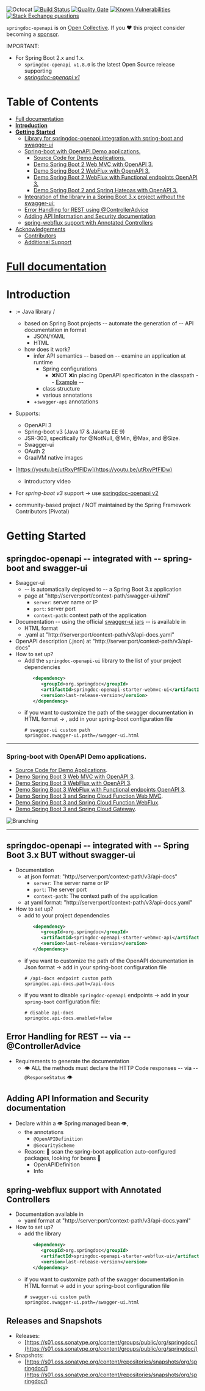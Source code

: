 ![Octocat](https://springdoc.org/img/banner-logo.svg)
[![Build Status](https://ci-cd.springdoc.org:8443/buildStatus/icon?job=springdoc-openapi-starter-IC)](https://ci-cd.springdoc.org:8443/view/springdoc-openapi/job/springdoc-openapi-starter-IC/)
[![Quality Gate](https://sonarcloud.io/api/project_badges/measure?project=springdoc_springdoc-openapi&metric=alert_status)](https://sonarcloud.io/dashboard?id=springdoc_springdoc-openapi)
[![Known Vulnerabilities](https://snyk.io/test/github/springdoc/springdoc-openapi.git/badge.svg)](https://snyk.io/test/github/springdoc/springdoc-openapi.git)
[![Stack Exchange questions](https://img.shields.io/stackexchange/stackoverflow/t/springdoc)](https://stackoverflow.com/questions/tagged/springdoc?tab=Votes)


``springdoc-openapi`` is on [Open Collective](https://opencollective.com/springdoc). If you ❤️ this project consider becoming
a [sponsor](https://github.com/sponsors/springdoc).

IMPORTANT: 
* For Spring Boot 2.x and 1.x.
  * ``springdoc-openapi v1.8.0`` is the latest Open Source release supporting  
  * [*springdoc-openapi v1*](https://springdoc.org/v1)  

# Table of Contents

- [Full documentation](#full-documentation)
- [**Introduction**](#introduction)
- [**Getting Started**](#getting-started)
    - [Library for springdoc-openapi integration with spring-boot and swagger-ui](#library-for-springdoc-openapi-integration-with-spring-boot-and-swagger-ui)
    - [Spring-boot with OpenAPI Demo applications.](#spring-boot-with-openapi-demo-applications)
        - [Source Code for Demo Applications.](#source-code-for-demo-applications)
        - [Demo Spring Boot 2 Web MVC with OpenAPI 3.](#demo-spring-boot-2-web-mvc-with-openapi-3)
        - [Demo Spring Boot 2 WebFlux with OpenAPI 3.](#demo-spring-boot-2-webflux-with-openapi-3)
        - [Demo Spring Boot 2 WebFlux with Functional endpoints OpenAPI 3.](#demo-spring-boot-2-webflux-with-functional-endpoints-openapi-3)
        - [Demo Spring Boot 2 and Spring Hateoas with OpenAPI 3.](#demo-spring-boot-2-and-spring-hateoas-with-openapi-3)
    - [Integration of the library in a Spring Boot 3.x project without the swagger-ui:](#integration-of-the-library-in-a-spring-boot-3x-project-without-the-swagger-ui)
    - [Error Handling for REST using @ControllerAdvice](#error-handling-for-rest-using-controlleradvice)
    - [Adding API Information and Security documentation](#adding-api-information-and-security-documentation)
    - [spring-webflux support with Annotated Controllers](#spring-webflux-support-with-annotated-controllers)
- [Acknowledgements](#acknowledgements)
    - [Contributors](#contributors)
    - [Additional Support](#additional-support)

# [Full documentation](https://springdoc.org/)

# **Introduction**

* := Java library /
  * based on Spring Boot projects -- automate the generation of -- API documentation in format
    * JSON/YAML
    * HTML
  * how does it work?
    * infer API semantics -- based on -- examine an application at runtime
      * Spring configurations
        * ❌NOT ❌in placing OpenAPI specificaton in the classpath -- [Example](https://github.com/dancer1325/springdoc-openapi-demos/tree/master/springdoc-openapi-spring-boot-2-webmvc#notes) --
      * class structure 
      * various annotations
    * +`swagger-api` annotations

* Supports:
  * OpenAPI 3
  * Spring-boot v3 (Java 17 & Jakarta EE 9)
  * JSR-303, specifically for @NotNull, @Min, @Max, and @Size.
  * Swagger-ui
  * OAuth 2
  * GraalVM native images
* [https://youtu.be/utRxyPfFlDw](https://youtu.be/utRxyPfFlDw)
  * introductory video
* For *spring-boot v3* support -> use [springdoc-openapi v2](https://springdoc.org/)
* community-based project / NOT maintained by the Spring Framework Contributors (Pivotal)

# **Getting Started**
## springdoc-openapi -- integrated with -- spring-boot and swagger-ui
* Swagger-ui 
  * -- is automatically deployed to -- a Spring Boot 3.x application
  * page at "http://server:port/context-path/swagger-ui.html" 
    * `server`: server name or IP
    * `port`: server port
    * `context-path`: context path of the application
* Documentation -- using the official [swagger-ui jars](https://github.com/swagger-api/swagger-ui.git) -- is available in
  * HTML format
  * .yaml at "http://server:port/context-path/v3/api-docs.yaml"
* OpenAPI description (.json) at "http://server:port/context-path/v3/api-docs"
* How to set up?
  * Add the `springdoc-openapi-ui` library to the list of your project dependencies
    ```xml
       <dependency>
          <groupId>org.springdoc</groupId>
          <artifactId>springdoc-openapi-starter-webmvc-ui</artifactId>
          <version>last-release-version</version>
       </dependency>
    ```
  * if you want to customize the path of the swagger documentation in HTML format -> , add in your spring-boot configuration file
    ```properties
    # swagger-ui custom path
    springdoc.swagger-ui.path=/swagger-ui.html
    ```
---

### Spring-boot with OpenAPI Demo applications.
* [Source Code for Demo Applications](https://github.com/springdoc/springdoc-openapi-demos/tree/master).
* [Demo Spring Boot 3 Web MVC with OpenAPI 3](https://demos.springdoc.org/demo-spring-boot-3-webmvc).
* [Demo Spring Boot 3 WebFlux with OpenAPI 3](https://demos.springdoc.org/demo-spring-boot-3-webflux/swagger-ui.html).
* [Demo Spring Boot 3 WebFlux with Functional endpoints OpenAPI 3](https://demos.springdoc.org/demo-spring-boot-3-webflux-functional/swagger-ui.html).
* [Demo Spring Boot 3 and Spring Cloud Function Web MVC](https://demos.springdoc.org/spring-cloud-function-webmvc).
* [Demo Spring Boot 3 and Spring Cloud Function WebFlux](http://158.101.191.70:8085/swagger-ui.html).
* [Demo Spring Boot 3 and Spring Cloud Gateway](https://demos.springdoc.org/demo-microservices/swagger-ui.html).

![Branching](https://springdoc.org/img/pets.png)

---

## springdoc-openapi -- integrated with -- Spring Boot 3.x BUT without swagger-ui
* Documentation
  * at json format: "http://server:port/context-path/v3/api-docs"
    * `server`: The server name or IP
    * `port`: The server port
    * `context-path`: The context path of the application
  * at yaml format: "http://server:port/context-path/v3/api-docs.yaml"
* How to set up?
  * add to your project dependencies
    ```xml
       <dependency>
          <groupId>org.springdoc</groupId>
          <artifactId>springdoc-openapi-starter-webmvc-api</artifactId>
          <version>last-release-version</version>
       </dependency>
    ```
  * if you want to customize the path of the OpenAPI documentation in Json format -> add in your spring-boot configuration file
    ```properties
    # /api-docs endpoint custom path
    springdoc.api-docs.path=/api-docs
    ```
  * if you want to disable `springdoc-openapi` endpoints -> add in your `spring-boot` configuration file:
    ```properties
    # disable api-docs
    springdoc.api-docs.enabled=false
    ```

## Error Handling for REST -- via -- @ControllerAdvice
* Requirements to generate the documentation
  * 👁️ ALL the methods must declare the HTTP Code responses -- via -- `@ResponseStatus` 👁️

## Adding API Information and Security documentation
* Declare within a 👁️ Spring managed bean 👁️,
  * the annotations
    * `@OpenAPIDefinition`
    * `@SecurityScheme`
  * Reason: 🧠 scan the spring-boot application auto-configured packages, looking for beans 🧠
    * OpenAPIDefinition
    * Info

## spring-webflux support with Annotated Controllers
* Documentation available in
  * yaml format at "http://server:port/context-path/v3/api-docs.yaml"
* How to set up?
  * add the library
    ```xml
       <dependency>
          <groupId>org.springdoc</groupId>
          <artifactId>springdoc-openapi-starter-webflux-ui</artifactId>
          <version>last-release-version</version>
       </dependency>
    ```
  * if you want to customize path of the swagger documentation in HTML format ->  add in your spring-boot configuration file
    ```properties
    # swagger-ui custom path
    springdoc.swagger-ui.path=/swagger-ui.html
    ```

## Releases and Snapshots  
* Releases:
  * [https://s01.oss.sonatype.org/content/groups/public/org/springdoc/](https://s01.oss.sonatype.org/content/groups/public/org/springdoc/)
* Snapshots:
  * [https://s01.oss.sonatype.org/content/repositories/snapshots/org/springdoc/](https://s01.oss.sonatype.org/content/repositories/snapshots/org/springdoc/)
